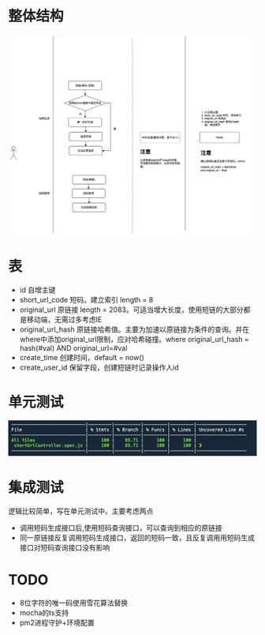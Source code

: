 # 整体结构
![image](./design.jpg)
# 表
- id 自增主键
- short_url_code 短码。建立索引 length = 8
- original_url 原链接 length = 2083。可适当增大长度，使用短链的大部分都是移动端，无需过多考虑IE
- original_url_hash 原链接哈希值。主要为加速以原链接为条件的查询。并在where中添加original_url限制，应对哈希碰撞。where original_url_hash = hash(#val) AND original_url=#val
- create_time 创建时间，default = now()
- create_user_id 保留字段，创建短链时记录操作人id

# 单元测试
![image](./test_result.png)

# 集成测试
逻辑比较简单，写在单元测试中。主要考虑两点
- 调用短码生成接口后,使用短码查询接口，可以查询到相应的原链接
- 同一原链接反复调用短码生成接口，返回的短码一致，且反复调用用短码生成接口对短码查询接口没有影响

# TODO
- 8位字符的唯一码使用雪花算法替换
- mocha的ts支持
- pm2进程守护+环境配置